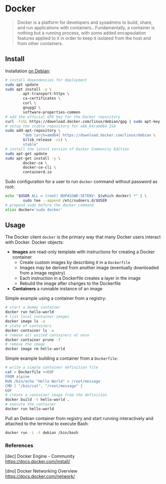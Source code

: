 # Docker

> Docker is a platform for developers and sysadmins to build, share, and run 
> applications with containers...Fundamentally, a container is nothing but a 
> running process, with some added encapsulation features applied to it in 
> order to keep it isolated from the host and from other containers.

## Install

Installation [on Debian](https://docs.docker.com/install/linux/docker-ce/debian/):

```bash
# install dependencies for deployment
sudo apt update
sudo apt install -y \
        apt-transport-https \
        ca-certificates \
        curl \
        gnupg2 \
        software-properties-common
# add the official GPG key for the Docker repository
curl -fsSL https://download.docker.com/linux/debian/gpg | sudo apt-key add -
# setup the stable repository for x86_64/amd64 ISA
sudo add-apt-repository \
        "deb [arch=amd64] https://download.docker.com/linux/debian \
        $(lsb_release -cs) \
        stable"
# install the latest version of Docker Community Edition
sudo apt-get update
sudo apt-get install -y \
        docker-ce \
        docker-ce-cli \
        containerd.io
```

Sudo configuration for a user to run `docker` command without password as root:

```bash
echo "$USER ALL = (root) NOPASSWD:SETENV: $(which docker) *" | \
        sudo tee --append /etc/sudoers.d/$USER
# prepend sudo before the docker command
alias docker='sudo docker'
```

## Usage

The Docker client `docker` is the primary way that many Docker users interact 
with Docker. Docker objects:

* **Images** are read-only template with instructions for creating a Docker container
  - Create custom images by describing it in a `Dockerfile`
  - Images may be derived from another image (eventually downloaded from a image
  registry)
  - Each instruction in a Dockerfile creates a layer in the image
  - Rebuild the image after changes to the Dockerfile
* **Containers** a runnable instance of an image

Simple example using a container from a registry:

```bash
# start a dummy container
docker run hello-world
# list local container images
docker image ls -a
# state of containers
docker container ls -a
# remove all exited containers at once
docker container prune -f
# remove the image
docker image rm hello-world
```

Simple example building a container from a `Dockerfile`:

```bash
# write a simple container definition file
cat > Dockerfile <<EOF
FROM alpine
RUN /bin/echo "Hello World" > /root/message
CMD [ "/bin/cat", "/root/message" ]
EOF
# create a container image from the definition
docker build -t hello-world .
# execute the container
docker run hello-world
```

Pull an Debian container from registry and start running interactively and 
attached to the terminal to execute Bash:

```bash
docker run -i -t debian /bin/bash
```


### References

[dec] Docker Engine - Community  
https://docs.docker.com/install/

[dno] Docker Networking Overview  
https://docs.docker.com/network/
